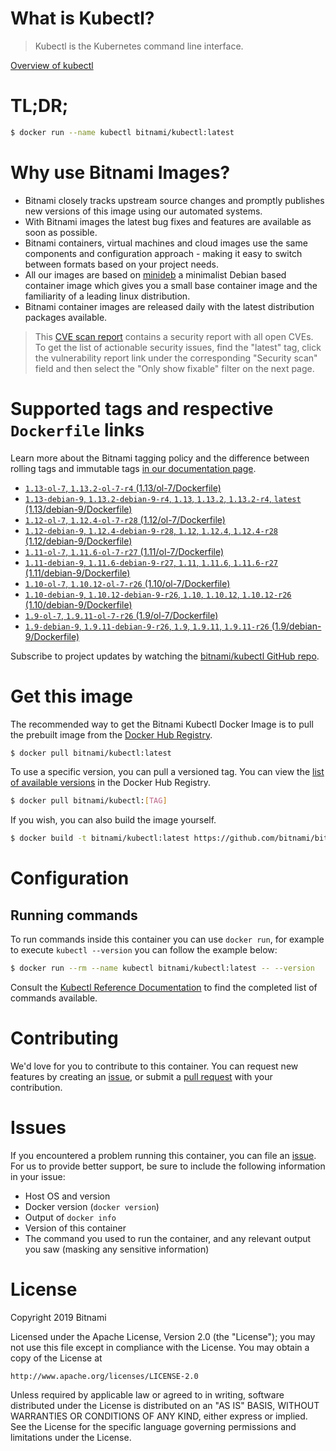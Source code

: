 
# What is Kubectl?

> Kubectl is the Kubernetes command line interface.

[Overview of kubectl](https://kubernetes.io/docs/reference/kubectl/overview/)

# TL;DR;

```bash
$ docker run --name kubectl bitnami/kubectl:latest
```

# Why use Bitnami Images?

* Bitnami closely tracks upstream source changes and promptly publishes new versions of this image using our automated systems.
* With Bitnami images the latest bug fixes and features are available as soon as possible.
* Bitnami containers, virtual machines and cloud images use the same components and configuration approach - making it easy to switch between formats based on your project needs.
* All our images are based on [minideb](https://github.com/bitnami/minideb) a minimalist Debian based container image which gives you a small base container image and the familiarity of a leading linux distribution.
* Bitnami container images are released daily with the latest distribution packages available.


> This [CVE scan report](https://quay.io/repository/bitnami/kubectl?tab=tags) contains a security report with all open CVEs. To get the list of actionable security issues, find the "latest" tag, click the vulnerability report link under the corresponding "Security scan" field and then select the "Only show fixable" filter on the next page.

# Supported tags and respective `Dockerfile` links

Learn more about the Bitnami tagging policy and the difference between rolling tags and immutable tags [in our documentation page](https://docs.bitnami.com/containers/how-to/understand-rolling-tags-containers/).


* [`1.13-ol-7`, `1.13.2-ol-7-r4` (1.13/ol-7/Dockerfile)](https://github.com/bitnami/bitnami-docker-kubectl/blob/1.13.2-ol-7-r4/1.13/ol-7/Dockerfile)
* [`1.13-debian-9`, `1.13.2-debian-9-r4`, `1.13`, `1.13.2`, `1.13.2-r4`, `latest` (1.13/debian-9/Dockerfile)](https://github.com/bitnami/bitnami-docker-kubectl/blob/1.13.2-debian-9-r4/1.13/debian-9/Dockerfile)
* [`1.12-ol-7`, `1.12.4-ol-7-r28` (1.12/ol-7/Dockerfile)](https://github.com/bitnami/bitnami-docker-kubectl/blob/1.12.4-ol-7-r28/1.12/ol-7/Dockerfile)
* [`1.12-debian-9`, `1.12.4-debian-9-r28`, `1.12`, `1.12.4`, `1.12.4-r28` (1.12/debian-9/Dockerfile)](https://github.com/bitnami/bitnami-docker-kubectl/blob/1.12.4-debian-9-r28/1.12/debian-9/Dockerfile)
* [`1.11-ol-7`, `1.11.6-ol-7-r27` (1.11/ol-7/Dockerfile)](https://github.com/bitnami/bitnami-docker-kubectl/blob/1.11.6-ol-7-r27/1.11/ol-7/Dockerfile)
* [`1.11-debian-9`, `1.11.6-debian-9-r27`, `1.11`, `1.11.6`, `1.11.6-r27` (1.11/debian-9/Dockerfile)](https://github.com/bitnami/bitnami-docker-kubectl/blob/1.11.6-debian-9-r27/1.11/debian-9/Dockerfile)
* [`1.10-ol-7`, `1.10.12-ol-7-r26` (1.10/ol-7/Dockerfile)](https://github.com/bitnami/bitnami-docker-kubectl/blob/1.10.12-ol-7-r26/1.10/ol-7/Dockerfile)
* [`1.10-debian-9`, `1.10.12-debian-9-r26`, `1.10`, `1.10.12`, `1.10.12-r26` (1.10/debian-9/Dockerfile)](https://github.com/bitnami/bitnami-docker-kubectl/blob/1.10.12-debian-9-r26/1.10/debian-9/Dockerfile)
* [`1.9-ol-7`, `1.9.11-ol-7-r26` (1.9/ol-7/Dockerfile)](https://github.com/bitnami/bitnami-docker-kubectl/blob/1.9.11-ol-7-r26/1.9/ol-7/Dockerfile)
* [`1.9-debian-9`, `1.9.11-debian-9-r26`, `1.9`, `1.9.11`, `1.9.11-r26` (1.9/debian-9/Dockerfile)](https://github.com/bitnami/bitnami-docker-kubectl/blob/1.9.11-debian-9-r26/1.9/debian-9/Dockerfile)

Subscribe to project updates by watching the [bitnami/kubectl GitHub repo](https://github.com/bitnami/bitnami-docker-kubectl).

# Get this image

The recommended way to get the Bitnami Kubectl Docker Image is to pull the prebuilt image from the [Docker Hub Registry](https://hub.docker.com/r/bitnami/kubectl).

```bash
$ docker pull bitnami/kubectl:latest
```

To use a specific version, you can pull a versioned tag. You can view the [list of available versions](https://hub.docker.com/r/bitnami/kubectl/tags/) in the Docker Hub Registry.

```bash
$ docker pull bitnami/kubectl:[TAG]
```

If you wish, you can also build the image yourself.

```bash
$ docker build -t bitnami/kubectl:latest https://github.com/bitnami/bitnami-docker-kubectl.git
```

# Configuration

## Running commands

To run commands inside this container you can use `docker run`, for example to execute `kubectl --version` you can follow the example below:

```bash
$ docker run --rm --name kubectl bitnami/kubectl:latest -- --version
```

Consult the [Kubectl Reference Documentation](https://kubernetes.io/docs/reference/generated/kubectl/kubectl-commands) to find the completed list of commands available.

# Contributing

We'd love for you to contribute to this container. You can request new features by creating an [issue](https://github.com/bitnami/bitnami-docker-kubectl/issues), or submit a [pull request](https://github.com/bitnami/bitnami-docker-kubectl/pulls) with your contribution.

# Issues

If you encountered a problem running this container, you can file an [issue](https://github.com/bitnami/bitnami-docker-kubectl/issues). For us to provide better support, be sure to include the following information in your issue:

- Host OS and version
- Docker version (`docker version`)
- Output of `docker info`
- Version of this container
- The command you used to run the container, and any relevant output you saw (masking any sensitive information)

# License

Copyright 2019 Bitnami

Licensed under the Apache License, Version 2.0 (the "License");
you may not use this file except in compliance with the License.
You may obtain a copy of the License at

    http://www.apache.org/licenses/LICENSE-2.0

Unless required by applicable law or agreed to in writing, software
distributed under the License is distributed on an "AS IS" BASIS,
WITHOUT WARRANTIES OR CONDITIONS OF ANY KIND, either express or implied.
See the License for the specific language governing permissions and
limitations under the License.
